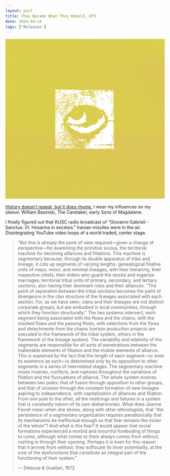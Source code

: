 ```yaml
---
layout: post
title: They Became What They Beheld, EP3
date: 2024-04-14
tags: ['Releases']
---
```

![EP3](/assets/images/ep3.jpg)

[History doesn't repeat, but it does rhyme.](https://theybecamewhattheybeheld.bandcamp.com/album/ep3) I wear my influences on my sleeve: William Basinski, The Caretaker, early Sons of Magdalene.<!--x-->

I finally figured out that KUSC radio broadcast of "Giovanni Gabrieli - Sanctus: VI. Hosanna in excelsis." Iranian missiles were in the air. Disintegrating YouTube video loops of a world traded, center stage.

> "But this is already the point of view required—given a change of perspective—for examining the primitive socius, the territorial machine for declining alliances and filiations. This machine is segmentary because, through its double apparatus of tribe and lineage, it cuts up segments of varying lengths: genealogical filiative units of major, minor, and minimal lineages, with their hierarchy, their respective chiefs, their elders who guard the stocks and organize marriages; territorial tribal units of primary, secondary, and tertiary sections, also having their dominant roles and their alliances. "The point of separation between the tribal sections becomes the point of divergence in the clan structure of the lineages associated with each section. For, as we have seen, clans and their lineages are not distinct corporate groups, but are embodied in local communities, through which they function structurally." The two systems intersect, each segment being associated with the flows and the chains, with the stocked flows and the passing flows, with selections from the flows and detachments from the chains (certain production projects are executed in the framework of the tribal system, others in the framework of the lineage system). The variability and relativity of the segments are responsible for all sorts of penetrations between the inalienable elements of filiation and the mobile elements of alliance. This is explained by the fact that the length of each segment—or even its existence as such—is determined only by its opposition to other segments in a series of interrelated stages. The segmentary machine mixes rivalries, conflicts, and ruptures throughout the variations of filiation and the fluctuations of alliance. The whole system evolves between two poles: that of fusion through opposition to other groups, and that of scission through the constant formation of new lineages aspiring to independence, with capitalization of alliances and filiation. From one pole to the other, all the misfirings and failures in a system that is constantly reborn of its own disharmonies. What does Jeanne Favret mean when she shows, along with other ethnologists, that "the persistence of a segmentary organization requires paradoxically that its mechanisms be ineffectual enough so that fear remains the motor of the whole"? And what is this fear? It would appear that social formations experienced a morbid and mournful foreboding of things to come, although what comes to them always comes from without, rushing in through their opening. Perhaps it is even for this reason that it arrives from without; they suffocate its inner potentiality, at the cost of the dysfunctions that constitute an integral part of the functioning of their system."
>
> — Deleuze & Guattari, 1972
